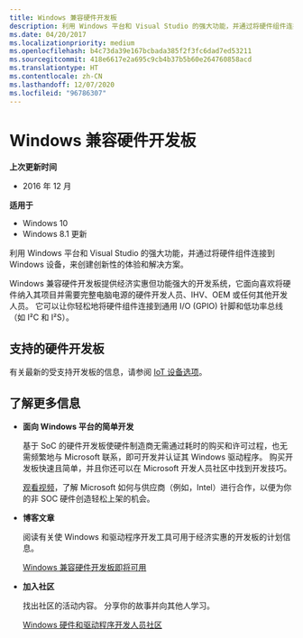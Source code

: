 ```yaml
---
title: Windows 兼容硬件开发板
description: 利用 Windows 平台和 Visual Studio 的强大功能，并通过将硬件组件连接到 Windows 设备，来创建创新性的体验和解决方案。
ms.date: 04/20/2017
ms.localizationpriority: medium
ms.openlocfilehash: b4c73da39e167bcbada385f2f3fc6dad7ed53211
ms.sourcegitcommit: 418e6617e2a695c9cb4b37b5b60e264760858acd
ms.translationtype: HT
ms.contentlocale: zh-CN
ms.lasthandoff: 12/07/2020
ms.locfileid: "96786307"
---
```

# <a name="windows-compatible-hardware-development-boards"></a>Windows 兼容硬件开发板


**上次更新时间**

-   2016 年 12 月

**适用于**

-   Windows 10
-   Windows 8.1 更新

利用 Windows 平台和 Visual Studio 的强大功能，并通过将硬件组件连接到 Windows 设备，来创建创新性的体验和解决方案。

Windows 兼容硬件开发板提供经济实惠但功能强大的开发系统，它面向喜欢将硬件纳入其项目并需要完整电脑电源的硬件开发人员、IHV、OEM 或任何其他开发人员。 它可以让你轻松地将硬件组件连接到通用 I/O (GPIO) 针脚和低功率总线（如 I²C 和 I²S）。

## <a name="span-idsupported_hardware_development_boardsspanspan-idsupported_hardware_development_boardsspanspan-idsupported_hardware_development_boardsspansupported-hardware-development-boards"></a><span id="Supported_Hardware_Development_Boards"></span><span id="supported_hardware_development_boards"></span><span id="SUPPORTED_HARDWARE_DEVELOPMENT_BOARDS"></span>支持的硬件开发板


有关最新的受支持开发板的信息，请参阅 [IoT 设备选项](/windows/iot-core/learn-about-hardware/socsandcustomboards)。

## <a name="span-idlearn_morespanspan-idlearn_morespanspan-idlearn_morespanlearn-more"></a><span id="Learn_more"></span><span id="learn_more"></span><span id="LEARN_MORE"></span>了解更多信息


-   **面向 Windows 平台的简单开发**

    基于 SoC 的硬件开发板使硬件制造商无需通过耗时的购买和许可过程，也无需频繁地与 Microsoft 联系，即可开发并认证其 Windows 驱动程序。 购买开发板快速且简单，并且你还可以在 Microsoft 开发人员社区中找到开发技巧。

    [观看视频](https://channel9.msdn.com/Events/Build/2014/2-536)，了解 Microsoft 如何与供应商（例如，Intel）进行合作，以便为你的非 SOC 硬件创造轻松上架的机会。

-   **博客文章**

    阅读有关使 Windows 和驱动程序开发工具可用于经济实惠的开发板的计划信息。

    [Windows 兼容硬件开发板即将可用](https://blogs.windows.com/windowsdeveloper/2014/04/04/windows-compatible-hardware-development-boards-available-soon/#V762kL2jCQwuiIiU.97)

-   **加入社区**

    找出社区的活动内容。 分享你的故事并向其他人学习。

    [Windows 硬件和驱动程序开发人员社区](https://go.microsoft.com/fwlink/p/?linkid=393552)

 

